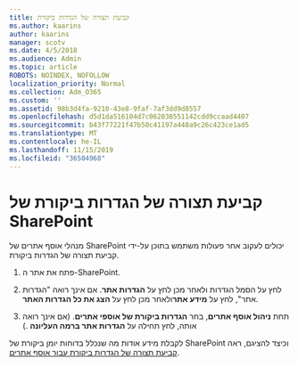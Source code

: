 ```yaml
---
title: קביעת תצורה של הגדרות ביקורת
ms.author: kaarins
author: kaarins
manager: scotv
ms.date: 4/5/2018
ms.audience: Admin
ms.topic: article
ROBOTS: NOINDEX, NOFOLLOW
localization_priority: Normal
ms.collection: Adm_O365
ms.custom: ''
ms.assetid: 98b3d4fa-9210-43e8-9faf-7af3dd9d8557
ms.openlocfilehash: d5d1da516104d7c062038551142cdd9ccaad4407
ms.sourcegitcommit: b43f77221f47b50c41197a448a9c26c423ce1ad5
ms.translationtype: MT
ms.contentlocale: he-IL
ms.lasthandoff: 11/15/2019
ms.locfileid: "36504968"
---
```

# <a name="configure-sharepoint-audit-settings"></a>קביעת תצורה של הגדרות ביקורת של SharePoint

מנהלי אוסף אתרים של SharePoint יכולים לעקוב אחר פעולות משתמש בתוכן על-ידי קביעת תצורה של הגדרות ביקורת.
  
1. פתח את אתר ה-SharePoint.
    
2. לחץ על הסמל הגדרות ולאחר מכן לחץ על **הגדרות אתר**. אם אינך רואה "הגדרות אתר", לחץ על **מידע אתר**ולאחר מכן לחץ על **הצג את כל הגדרות האתר**.
    
3. תחת **ניהול אוסף אתרים**, בחר **הגדרות ביקורת של אוספי אתרים**. (אם אינך רואה אותה, לחץ תחילה על **הגדרות אתר ברמה העליונה** .) 
    
לקבלת מידע אודות מה שנכלל בדוחות יומן ביקורת של SharePoint וכיצד להציגם, ראה [קביעת תצורה של הגדרות ביקורת עבור אוסף אתרים](https://go.microsoft.com/fwlink/?linkid=404050).
  

